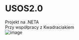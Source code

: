 # USOS2.0
Projekt na .NETA<br>
Przy współpracy z Kwadraciakiem<br>
![image](https://github.com/Modzel200/USOS2.0/assets/49248797/aa832bc6-1710-49e0-8436-4168d16988cc)

